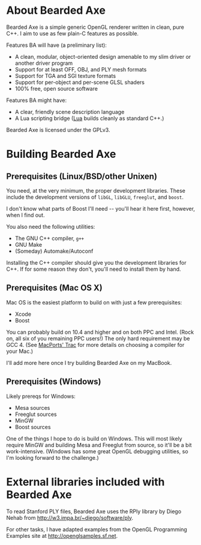 # About Bearded Axe

Bearded Axe is a simple generic OpenGL renderer written in clean, pure
C++.  I aim to use as few plain-C features as possible.

Features BA will have (a preliminary list):

- A clean, modular, object-oriented design amenable to my slim driver or
  another driver program
- Support for at least OFF, OBJ, and PLY mesh formats
- Support for TGA and SGI texture formats
- Support for per-object and per-scene GLSL shaders
- 100% free, open source software

Features BA might have:

- A clear, friendly scene description language
- A Lua scripting bridge ([Lua](www.lua.org) builds cleanly as standard C++.)

Bearded Axe is licensed under the GPLv3.

# Building Bearded Axe

## Prerequisites (Linux/BSD/other Unixen)

You need, at the very minimum, the proper development libraries.  These
include the development versions of `libGL`, `libGLU`, `freeglut`, and
`boost`.

I don't know what parts of Boost I'll need -- you'll hear it here
first, however, when I find out.

You also need the following utilities:

- The GNU C++ compiler, `g++`
- GNU Make
- (Someday) Automake/Autoconf

Installing the C++ compiler should give you the development libraries for
C++.  If for some reason they don't, you'll need to install them by hand.

## Prerequisites (Mac OS X)

Mac OS is the easiest platform to build on with just a few prerequisites:

- Xcode
- Boost

You can probably build on 10.4 and higher and on both PPC and Intel.
(Rock on, all six of you remaining PPC users!)  The only hard requirement
may be GCC 4.  (See [MacPorts' Trac][mptrac]
for more details on choosing a compiler for your Mac.)

[mptrac]: https://trac.macports.org/wiki/UsingTheRightCompiler

I'll add more here once I try building Bearded Axe on my MacBook.

## Prerequisites (Windows)

Likely prereqs for Windows:

- Mesa sources
- Freeglut sources
- MinGW
- Boost sources

One of the things I hope to do is build on Windows.  This will most
likely require MinGW and building Mesa and Freeglut from source, so
it'll be a bit work-intensive.  (Windows has some great OpenGL debugging
utilities, so I'm looking forward to the challenge.)

# External libraries included with Bearded Axe

To read Stanford PLY files, Bearded Axe uses the RPly library by Diego
Nehab from <http://w3.impa.br/~diego/software/ply>.

For other tasks, I have adapted examples from the OpenGL Programming
Examples site at <http://openglsamples.sf.net>.

